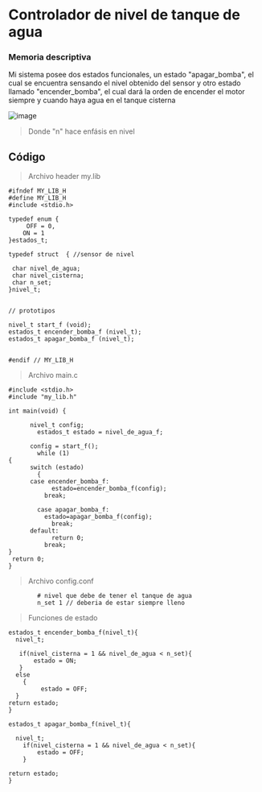 # Controlador de nivel de tanque de agua

### Memoria descriptiva
Mi sistema posee dos estados funcionales, un estado "apagar_bomba", el cual se encuentra sensando el nivel obtenido del sensor y 
otro  estado llamado "encender_bomba", el cual dará la orden de encender el motor siempre y cuando haya agua en el tanque cisterna

![image](https://user-images.githubusercontent.com/111571047/202871528-94e26bc0-0e87-44fd-bf2d-41182d3c4cb1.png)

> Donde "n" hace enfásis en nivel
	
## Código
> Archivo header my.lib

	#ifndef MY_LIB_H
	#define MY_LIB_H
	#include <stdio.h>

	typedef enum {
	     OFF = 0,
  	    ON = 1
	}estados_t;

	typedef struct  { //sensor de nivel

	 char nivel_de_agua;
 	 char nivel_cisterna;
 	 char n_set;
	}nivel_t;


	// prototipos

	nivel_t start_f (void);
	estados_t encender_bomba_f (nivel_t);
	estados_t apagar_bomba_f (nivel_t);


	#endif // MY_LIB_H

> Archivo main.c

	#include <stdio.h>
	#include "my_lib.h"
	
	int main(void) {

  	      nivel_t config;
    	    estados_t estado = nivel_de_agua_f;

      	  config = start_f();
        	while (1)
	{
  	      switch (estado)
    	    {
      	  case encender_bomba_f:
        	    estado=encender_bomba_f(config);
          	  break;

	        case apagar_bomba_f:
  	          estado=apagar_bomba_f(config);
    	        break;
      	  default:
        	    return 0;
          	  break;
	}
	 return 0;
	}
	
> Archivo config.conf

			# nivel que debe de tener el tanque de agua
			n_set 1 // deberia de estar siempre lleno
 	
> Funciones de estado
	
	estados_t encender_bomba_f(nivel_t){
  	  nivel_t;

 	   if(nivel_cisterna = 1 && nivel_de_agua < n_set){
 	       estado = ON;
 	   }
  	  else
    	{
	         estado = OFF;
  	  }
  	return estado;
	}

	estados_t apagar_bomba_f(nivel_t){

  	  nivel_t;
    	if(nivel_cisterna = 1 && nivel_de_agua < n_set){
    	    estado = OFF;
    	}

  	return estado;
	}
